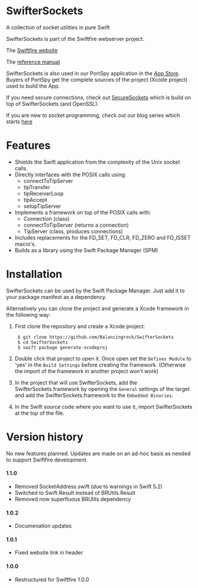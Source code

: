# SwifterSockets

A collection of socket utilities in pure Swift

SwifterSockets is part of the Swiftfire webserver project.

The [Swiftfire website](http://swiftfire.nl)

The [reference manual](http://swiftfire.nl/projects/swiftersockets/reference/index.html)

SwifterSockets is also used in our PortSpy application in the [App Store](https://itunes.apple.com/us/app/port-spy/id1163684496). Buyers of PortSpy get the complete sources of the project (Xcode project) used to build the App.

If you need secure connections, check out [SecureSockets](https://github.com/Balancingrock/SecureSockets) which is build on top of SwifterSockets (and OpenSSL).

If you are new to socket programming, check out our blog series which starts [here](https://swiftrien.blogspot.com/2015/10/socket-programming-in-swift-part-1.html)

# Features

- Shields the Swift application from the complexity of the Unix socket calls.
- Directly interfaces with the POSIX calls using:
	- connectToTipServer
	- tipTransfer
	- tipReceiverLoop
	- tipAccept
	- setupTipServer
- Implements a framework on top of the POSIX calls with:
	- Connection (class)
	- connectToTipServer (returns a connection)
	- TipServer (class, produces connections)
- Includes replacements for the FD_SET, FD_CLR, FD_ZERO and FD_ISSET macro's.
- Builds as a library using the Swift Package Manager (SPM)

# Installation

SwifterSockets can be used by the Swift Package Manager. Just add it to your package manifest as a dependency.

Alternatively you can clone the project and generate a Xcode framework in the following way:

1. First clone the repository and create a Xcode project:

        $ git clone https://github.com/Balancingrock/SwifterSockets
        $ cd SwifterSockets
        $ swift package generate-xcodeproj

1. Double click that project to open it. Once open set the `Defines Module` to 'yes' in the `Build Settings` before creating the framework. (Otherwise the import of the framework in another project won't work)

1. In the project that will use SwifterSockets, add the SwifterSockets.framework by opening the `General` settings of the target and add the SwifterSockets.framework to the `Embedded Binaries`.

1. In the Swift source code where you want to use it, import SwifterSockets at the top of the file.

# Version history

No new features planned. Updates are made on an ad-hoc basis as needed to support Swiftfire development.

#### 1.1.0

- Removed SocketAddress.swift (due to warnings in Swift 5.2)
- Switched to Swift.Result instead of BRUtils.Result
- Removed now superfluous BRUtils dependency

#### 1.0.2

- Documenation updates

#### 1.0.1

- Fixed website link in header

#### 1.0.0

- Restructured for Swiftfire 1.0.0
